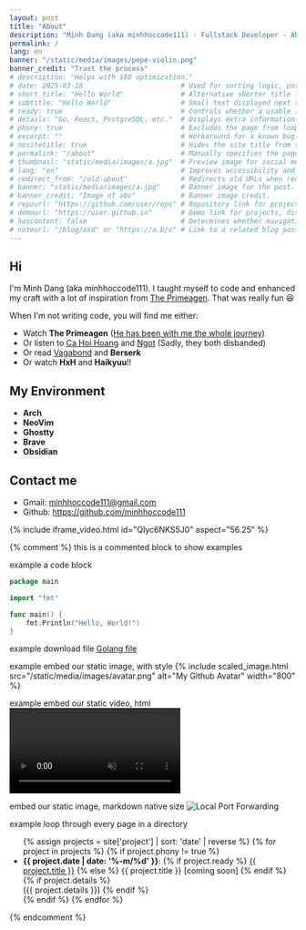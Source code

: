 ```yaml
---
layout: post
title: "About"
description: "Minh Dang (aka minhhoccode111) - Fullstack Developer - About"
permalink: /
lang: en
banner: "/static/media/images/pepe-violin.png"
banner_credit: "Trust the process"
# description: "Helps with SEO optimization."
# date: 2025-03-18                        # Used for sorting logic, post ordering, etc.
# short_title: "Hello World"              # Alternative shorter title for meta previews if the main title is too long.
# subtitle: "Hello World"                 # Small text displayed next to the page title in our custom theme.
# ready: true                             # Controls whether a usable link should be displayed in loops.
# details: "Go, React, PostgreSQL, etc."  # Displays extra information in our custom theme.
# phony: true                             # Excludes the page from loops when iterating through a directory.
# excerpt: ""                             # Workaround for a known bug.
# nositetitle: true                       # Hides the site title from the page title.
# permalink: "/about"                     # Manually specifies the page URL instead of using the default structure.
# thumbnail: "static/media/images/a.jpg"  # Preview image for social media (Twitter, etc.).
# lang: "en"                              # Improves accessibility and SEO, useful for multilingual sites.
# redirect_from: "/old-about"             # Redirects old URLs when renaming/migrating pages to prevent broken links.
# banner: "static/media/images/a.jpg"     # Banner image for the post.
# banner_credit: "Image of abc"           # Banner image credit.
# repourl: "https://github.com/user/repo" # Repository link for projects, displayed if available.
# demourl: "https://user.github.io"       # Demo link for projects, displayed if available.
# hascontent: false                       # Determines whether navigation to the page should be enabled.
# noteurl: "/blog/asd" or "https://a.b/c" # Link to a related blog post, tutorial, or documentation (internal or external).
---
```


## Hi

I'm Minh Dang (aka minhhoccode111). I taught myself to code and enhanced my craft with a lot of inspiration from [The Primeagen](https://www.youtube.com/@ThePrimeagen). That was really fun 😆

When I'm not writing code, you will find me either:

- Watch **The Primeagen** ([He has been with me the whole journey](https://www.youtube.com/watch?v=96VlfN7ViyE))
- Or listen to [Ca Hoi Hoang](https://www.youtube.com/@cahoihoang) and [Ngot](https://www.youtube.com/c/Ng%E1%BB%8Dtband) (Sadly, they both disbanded)
- Or read [Vagabond](https://drive.google.com/drive/u/0/folders/1o7A4S189u5SZyDmnbok3sN9rvu3q39me) and **Berserk**
- Or watch **HxH** and **Haikyuu**!!

## My Environment

- **Arch**
- **NeoVim**
- **Ghostty**
- **Brave**
- **Obsidian**

## Contact me

- Gmail: <minhhoccode111@gmail.com>
- Github: <https://github.com/minhhoccode111>

{% include iframe_video.html id="QIyc6NKS5J0" aspect="56.25" %}

{% comment %}
this is a commented block to show examples

example a code block

```go
package main

import "fmt"

func main() {
    fmt.Println("Hello, World!")
}
```

example download file
[Golang file](/static/files/hello-world.go)

example embed our static image, with style
{% include scaled_image.html src="/static/media/images/avatar.png" alt="My Github Avatar" width="800" %}

example embed our static video, html
<video autoplay="autoplay" loop="loop" controls muted playsinline  oncontextmenu="return false;"  preload="auto"  class="demo">

  <source src="/static/media/demos/vim.mp4" type="video/mp4">
</video>

embed our static image, markdown native size
![Local Port Forwarding](/static/media/images/avatar.png)

example loop through every page in a directory

<ul class="double-spaced">
  {% assign projects = site['project'] | sort: 'date' | reverse %}
  {% for project in projects %}
    {% if project.phony != true %}
      <li>
        <strong>{{ project.date | date: '%-m/%d' }}</strong>:
        {% if project.ready %}
          <a href="{{ project.url }}">{{ project.title }}</a>
        {% else %}
          {{ project.title }} [coming soon]
        {% endif %}
        {% if project.details %}
          <br>
          ({{ project.details }})
        {% endif %}
      </li>
    {% endif %}
  {% endfor %}
</ul>
{% endcomment %}
